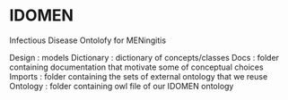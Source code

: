 # IDOMEN
Infectious Disease Ontolofy for MENingitis

Design : models
Dictionary : dictionary of concepts/classes
Docs : folder containing documentation that motivate some of conceptual choices
Imports : folder containing the sets of external ontology that we reuse
Ontology : folder containing owl file of our IDOMEN ontology